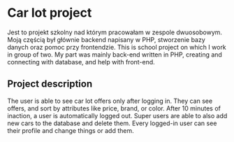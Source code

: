 # Car lot project
Jest to projekt szkolny nad którym pracowałam w zespole dwuosobowym. Moją częścią był głównie backend napisany w PHP, stworzenie bazy danych oraz pomoc przy frontendzie. 
This is school project on which I work in group of two. My part was mainly back-end written in PHP, creating and connecting with database, and help with front-end.

## Project description
The user is able to see car lot offers only after logging in. They can see offers, and sort by attributes like price, brand, or color. After 10 minutes of inaction, a user is automatically logged out. 
Super users are able to also add new cars to the database and delete them. 
Every logged-in user can see their profile and change things or add them.
